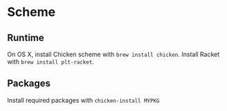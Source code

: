 # Scheme

## Runtime

On OS X, install Chicken scheme with `brew install chicken`. Install Racket with `brew install plt-racket`.

## Packages

Install required packages with `chicken-install MYPKG`
